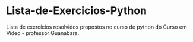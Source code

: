# Lista-de-Exercicios-Python
Lista de exercícios resolvidos propostos no curso de python do Curso em Vídeo - professor Guanabara.
